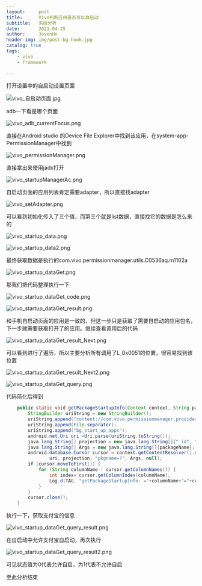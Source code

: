 ```yaml
---
layout:     post
title:      Vivo判断应用是否可以自启动
subtitle:   系统分析
date:       2021-04-25
author:     JovenHe
header-img: img/post-bg-hook.jpg
catalog: true
tags:
    - vivo
    - framework
    
---
```


打开设置中的自启动设置页面

![vivo_自启动页面.jpg](https://i.loli.net/2021/06/17/fyD54EA6FaLpgXS.jpg)

adb一下看是哪个页面

![vivo_adb_currentFocus.png](https://i.loli.net/2021/06/17/7pxPTmLWUb6HynA.jpg)

直接在Android studio 的Device File Explorer中找到该应用，在system-app-PermissionManager中找到

![vivo_permissionManager.png](https://i.loli.net/2021/06/17/LsnvTMiQ24qIeED.jpg)

直接拿出来使用jadx打开

![vivo_startupManagerAc.png](https://i.loli.net/2021/06/17/Q5wASgjlKvHJpFq.jpg)

自启动页面的应用列表肯定需要adapter，所以直接找adapter

![vivo_setAdapter.png](https://i.loli.net/2021/06/17/Ia74dkgWKcNAZeB.jpg)

可以看到初始化传入了三个值，而第三个就是list数据，直接找它的数据是怎么来的

![vivo_startup_data.png](https://i.loli.net/2021/06/17/ABjVhmQF9NCxLzw.jpg)

![vivo_startup_data2.png](https://i.loli.net/2021/06/17/Ix7fGdkJHvoC2EM.jpg)

最终获取数据是执行的com.vivo.permissionmanager.utils.C0536aq.m1102a

![vivo_startup_dataGet.png](https://i.loli.net/2021/06/17/dAHRZqI9tNfJ163.jpg)

那我们把代码整理执行一下

![vivo_startup_dataGet_code.png](https://i.loli.net/2021/06/17/gUCYy7haoKqpdct.jpg)

![vivo_startup_dataGet_result.png](https://i.loli.net/2021/06/17/6tmn4pbgATFO718.jpg)

和手机自启动页面的应用是一致的，但这一步只是获取了需要自启动的应用包名，下一步就需要获取打开了的应用。继续查看调用后的代码

![vivo_startup_dataGet_result_Next.png](https://i.loli.net/2021/06/17/iesYPIlTX4tvW8b.jpg)

可以看到进行了遍历，所以主要分析所有调用了L_0x0051的位置，很容易找到该位置

![vivo_startup_dataGet_result_Next2.png](https://i.loli.net/2021/06/17/EcCGlLpD3vPySIb.jpg)

![vivo_startup_dataGet_query.png](https://i.loli.net/2021/06/17/E1HKcgP3tYRJIb4.jpg)

代码简化后得到

```java
    public static void getPackageStartupInfo(Context context, String packageName){
        StringBuilder uriString = new StringBuilder();
        uriString.append("content://com.vivo.permissionmanager.provider.permission");
        uriString.append(File.separator);
        uriString.append("bg_start_up_apps");
        android.net.Uri uri =Uri.parse(uriString.toString());
        java.lang.String[] projection = new java.lang.String[]{"_id", "pkgname", "pkguid", "setbyuser", "currentstate"};
        java.lang.String[] Args = new java.lang.String[]{packageName};
        android.database.Cursor cursor = context.getContentResolver().query(
                uri, projection, "pkgname=?", Args, null);
        if (cursor.moveToFirst()) {
            for (String columnName : cursor.getColumnNames()) {
                int index= cursor.getColumnIndex(columnName);
                Log.d(TAG, "getPackageStartupInfo: ="+columnName+"="+cursor.getString(index));
            }
        }
        cursor.close();
    }
```

执行一下，获取支付宝的信息

![vivo_startup_dataGet_query_result.png](https://i.loli.net/2021/06/17/jJMnUC2Ha5z6mDp.jpg)

在自启动中允许支付宝自启动，再次执行

![vivo_startup_dataGet_query_result2.png](https://i.loli.net/2021/06/17/JXBAg5vkrQKR1af.jpg)

可见状态值为0代表允许自启，为1代表不允许自启

至此分析结束
